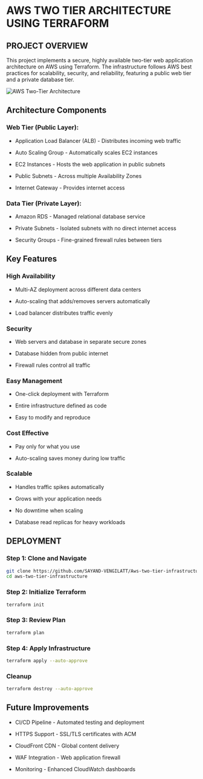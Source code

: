 # AWS TWO TIER ARCHITECTURE USING TERRAFORM
## PROJECT OVERVIEW
This project implements a secure, highly available two-tier web application architecture on AWS using Terraform. The infrastructure follows AWS best practices for scalability, security, and reliability, featuring a public web tier and a private database tier.

![AWS Two-Tier Architecture](./images/architecture-diagram.jpeg)


## Architecture Components
### Web Tier (Public Layer):

* Application Load Balancer (ALB) - Distributes incoming web traffic

* Auto Scaling Group - Automatically scales EC2 instances

* EC2 Instances - Hosts the web application in public subnets

* Public Subnets - Across multiple Availability Zones

* Internet Gateway - Provides internet access

### Data Tier (Private Layer):

* Amazon RDS - Managed relational database service

* Private Subnets - Isolated subnets with no direct internet access

* Security Groups - Fine-grained firewall rules between tiers

## Key Features
### High Availability
  * Multi-AZ deployment across different data centers

* Auto-scaling that adds/removes servers automatically

* Load balancer distributes traffic evenly

### Security 
* Web servers and database in separate secure zones

* Database hidden from public internet

* Firewall rules control all traffic

### Easy Management
* One-click deployment with Terraform

* Entire infrastructure defined as code

* Easy to modify and reproduce

### Cost Effective
* Pay only for what you use

* Auto-scaling saves money during low traffic


### Scalable
* Handles traffic spikes automatically

* Grows with your application needs

* No downtime when scaling

* Database read replicas for heavy workloads

## DEPLOYMENT
### Step 1: Clone and Navigate
```bash
git clone https://github.com/SAYAND-VENGILATT/Aws-two-tier-infrastructure.git
cd aws-two-tier-infrastructure
```
### Step 2: Initialize Terraform
```bash
terraform init
```
### Step 3: Review Plan
```bash
terraform plan
```
### Step 4: Apply Infrastructure
```bash
terraform apply --auto-approve
```
### Cleanup
```bash
terraform destroy --auto-approve
```
## Future Improvements
* CI/CD Pipeline - Automated testing and deployment

* HTTPS Support - SSL/TLS certificates with ACM

* CloudFront CDN - Global content delivery

* WAF Integration - Web application firewall

* Monitoring - Enhanced CloudWatch dashboards
